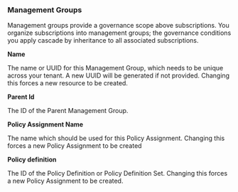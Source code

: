 ### Management Groups

Management groups provide a governance scope above subscriptions. You organize subscriptions into management groups; the governance conditions you apply cascade by inheritance to all associated subscriptions.

**Name**

The name or UUID for this Management Group, which needs to be unique across your tenant. A new UUID will be generated if not provided. Changing this forces a new resource to be created.

**Parent Id**

The ID of the Parent Management Group.

**Policy Assignment Name**

The name which should be used for this Policy Assignment. Changing this forces a new Policy Assignment to be created

**Policy definition**

The ID of the Policy Definition or Policy Definition Set. Changing this forces a new Policy Assignment to be created.



